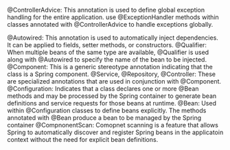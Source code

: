 @ControllerAdvice: This annotation is used to define global exception handling for the entire application. 
use @ExceptionHandler methods within classes annotated with @ControllerAdvice to handle exceptions globally.

@Autowired: This annotation is used to automatically inject dependencies. It can be applied to fields, setter methods, or constructors.
@Qualifier: When multiple beans of the same type are available, @Qualifier is used along with @Autowired to specify the name of the bean to be injected.
@Component: This is a generic stereotype annotation indicating that the class is a Spring component.
@Service, @Repository, @Controller: These are specialized annotations that are used in conjunction with @Component.
@Configuration: Indicates that a class declares one or more @Bean methods and may be processed by the Spring container to generate bean definitions and service requests for those beans at runtime.
@Bean: Used within @Configuration classes to define beans explicitly. The methods annotated with @Bean produce a bean to be managed by the Spring container
@CompnonentScan: Comopnet scanning is a feature that allows Spring to automatically discover and register Spring beans in the
applicatoin context without the need for explicit bean definitions.

